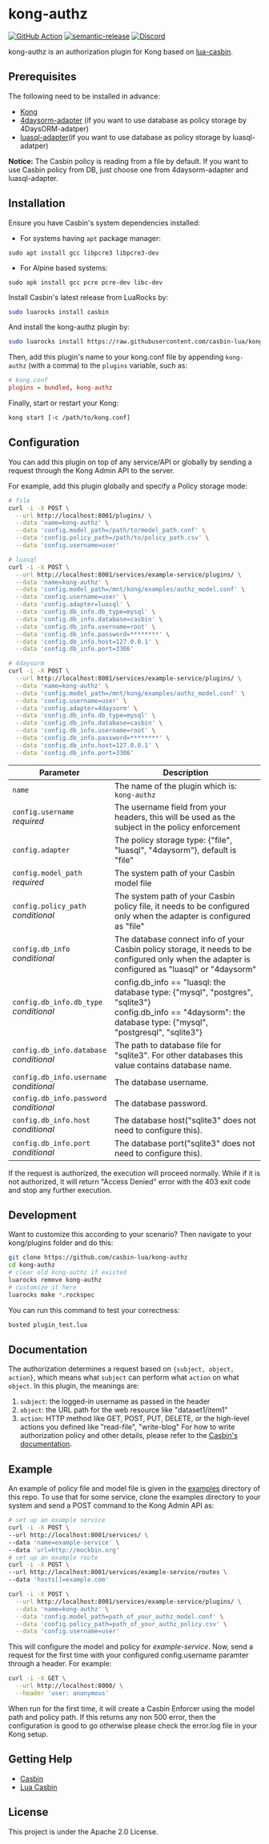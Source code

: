 # kong-authz

[![GitHub Action](https://github.com/casbin-lua/kong-authz/workflows/test/badge.svg?branch=master)](https://github.com/casbin-lua/kong-authz/actions)
[![semantic-release](https://img.shields.io/badge/%20%20%F0%9F%93%A6%F0%9F%9A%80-semantic--release-e10079.svg)](https://github.com/semantic-release/semantic-release)
[![Discord](https://img.shields.io/discord/1022748306096537660?logo=discord&label=discord&color=5865F2)](https://discord.gg/S5UjpzGZjN)

kong-authz is an authorization plugin for Kong based on [lua-casbin](https://github.com/casbin/lua-casbin/).

## Prerequisites

The following need to be installed in advance:

- [Kong](https://konghq.com/)
- [4daysorm-adapter](https://github.com/casbin-lua/4daysorm-adapter) (if you want to use database as policy storage by 4DaysORM-adatper)
- [luasql-adapter](https://github.com/casbin-lua/luasql-adapter)(if you want to use database as policy storage by luasql-adatper)

**Notice:** The Casbin policy is reading from a file by default. If you want to use Casbin policy from DB, just choose one from 4daysorm-adapter and luasql-adapter.

## Installation

Ensure you have Casbin's system dependencies installed:

- For systems having `apt` package manager:

```
sudo apt install gcc libpcre3 libpcre3-dev
```

- For Alpine based systems:

```
sudo apk install gcc pcre pcre-dev libc-dev
```

Install Casbin's latest release from LuaRocks by:

```bash
sudo luarocks install casbin
```

And install the kong-authz plugin by:

```bash
sudo luarocks install https://raw.githubusercontent.com/casbin-lua/kong-authz/master/kong-authz-0.0.1-1.rockspec
```

Then, add this plugin's name to your kong.conf file by appending `kong-authz` (with a comma) to the `plugins` variable, such as:

```conf
# kong.conf
plugins = bundled, kong-authz
```

Finally, start or restart your Kong:

```bash
kong start [-c /path/to/kong.conf]
```

## Configuration

You can add this plugin on top of any service/API or globally by sending a request through the Kong Admin API to the server. 

For example, add this plugin globally and specify a Policy storage mode:

```bash
# file
curl -i -X POST \
  --url http://localhost:8001/plugins/ \
  --data 'name=kong-authz' \
  --data 'config.model_path=/path/to/model_path.conf' \
  --data 'config.policy_path=/path/to/policy_path.csv' \
  --data 'config.username=user'
```

```bash
# luasql
curl -i -X POST \
  --url http://localhost:8001/services/example-service/plugins/ \
  --data 'name=kong-authz' \
  --data 'config.model_path=/mnt/kong/examples/authz_model.conf' \
  --data 'config.username=user' \
  --data 'config.adapter=luasql' \
  --data 'config.db_info.db_type=mysql' \
  --data 'config.db_info.database=casbin' \
  --data 'config.db_info.username=root' \
  --data 'config.db_info.password=********' \
  --data 'config.db_info.host=127.0.0.1' \
  --data 'config.db_info.port=3306'
```

```bash
# 4daysorm
curl -i -X POST \
  --url http://localhost:8001/services/example-service/plugins/ \
  --data 'name=kong-authz' \
  --data 'config.model_path=/mnt/kong/examples/authz_model.conf' \
  --data 'config.username=user' \
  --data 'config.adapter=4daysorm' \
  --data 'config.db_info.db_type=mysql' \
  --data 'config.db_info.database=casbin' \
  --data 'config.db_info.username=root' \
  --data 'config.db_info.password=********' \
  --data 'config.db_info.host=127.0.0.1' \
  --data 'config.db_info.port=3306'
```

<table><thead>
<tr>
<th>Parameter</th>
<th>Description</th>
</tr>
</thead><tbody>
<tr>
<td><code>name</code></td>
<td>The name of the plugin which is: <code>kong-authz</code></td>
</tr>
<tr>
<td><code>config.username</code><br><em>required</em></td>
<td>The username field from your headers, this will be used as the subject in the policy enforcement</td>
</tr>
<tr>
<td><code>config.adapter</code></td>
<td>The policy storage type: {"file", "luasql", "4daysorm"}, default is "file"</td>
</tr>
<tr>
<td><code>config.model_path</code><br><em>required</em></td>
<td>The system path of your Casbin model file</td>
</tr>
<tr>
<td><code>config.policy_path</code><br><em>conditional</em></td>
<td>The system path of your Casbin policy file, it needs to be configured only when the adapter is configured as "file"</td>
</tr>
<tr>
<td><code>config.db_info</code><br><em>conditional</em></td>
<td>The database connect info of your Casbin policy storage, it needs to be configured only when the adapter is configured as "luasql" or "4daysorm"
</td>
</tr>
<tr>
<td><code>config.db_info.db_type</code><br><em>conditional</em></td>
<td>config.db_info == "luasql: the database type: {"mysql", "postgres", "sqlite3"}<br />
    config.db_info == "4daysorm": the database type: {"mysql", "postgresql", "sqlite3"}
</td>
</tr>
<tr>
<td><code>config.db_info.database</code><br><em>conditional</em></td>
<td>The path to database file for "sqlite3". For other databases this value contains database name.
</td>
</tr>
<tr>
<td><code>config.db_info.username</code><br><em>conditional</em></td>
<td>The database username.
</td>
</tr>
<tr>
<td><code>config.db_info.password</code><br><em>conditional</em></td>
<td>The database password.
</td>
</tr>
<tr>
<td><code>config.db_info.host</code><br><em>conditional</em></td>
<td>The database host("sqlite3" does not need to configure this).
</td>
</tr>
<tr>
<td><code>config.db_info.port</code><br><em>conditional</em></td>
<td>The database port("sqlite3" does not need to configure this).
</td>
</tr>
</tbody></table>

If the request is authorized, the execution will proceed normally. While if it is not authorized, it will return "Access Denied" error with the 403 exit code and stop any further execution.

## Development

Want to customize this according to your scenario? Then navigate to your kong/plugins folder and do this:

```bash
git clone https://github.com/casbin-lua/kong-authz
cd kong-authz
# clear old kong-authz if existed
luarocks remove kong-authz
# customize it here
luarocks make *.rockspec
```

You can run this command to test your correctness:
```bash
busted plugin_test.lua
```

## Documentation

The authorization determines a request based on `{subject, object, action}`, which means what `subject` can perform what `action` on what `object`. In this plugin, the meanings are:

1. `subject`: the logged-in username as passed in the header
2. `object`: the URL path for the web resource like "dataset1/item1"
3. `action`: HTTP method like GET, POST, PUT, DELETE, or the high-level actions you defined like "read-file", "write-blog"
   For how to write authorization policy and other details, please refer to the [Casbin's documentation](https://casbin.org/).

## Example

An example of policy file and model file is given in the [examples](https://github.com/casbin-lua/kong-authz/tree/master/examples) directory of this repo. To use that for some service, clone the examples directory to your system and send a POST command to the Kong Admin API as:

```bash
# set up an example service
curl -i -X POST \
--url http://localhost:8001/services/ \
--data 'name=example-service' \
--data 'url=http://mockbin.org'
# set up an example route
curl -i -X POST \
--url http://localhost:8001/services/example-service/routes \
--data 'hosts[]=example.com'
```

```bash
curl -i -X POST \
  --url http://localhost:8001/services/example-service/plugins/ \
  --data 'name=kong-authz' \
  --data 'config.model_path=path_of_your_authz_model.conf' \
  --data 'config.policy_path=path_of_your_authz_policy.csv' \
  --data 'config.username=user'
```

This will configure the model and policy for *example-service*. Now, send a request for the first time with your configured config.username paramter through a header. For example:

```bash
curl -i -X GET \
  --url http://localhost:8000/ \
  --header 'user: anonymous' 
```

When run for the first time, it will create a Casbin Enforcer using the model path and policy path. If this returns any non 500 error, then the configuration is good to go otherwise please check the error.log file in your Kong setup.

## Getting Help

- [Casbin](https://casbin.org/)
- [Lua Casbin](https://github.com/casbin/lua-casbin/)

## License

This project is under the Apache 2.0 License.